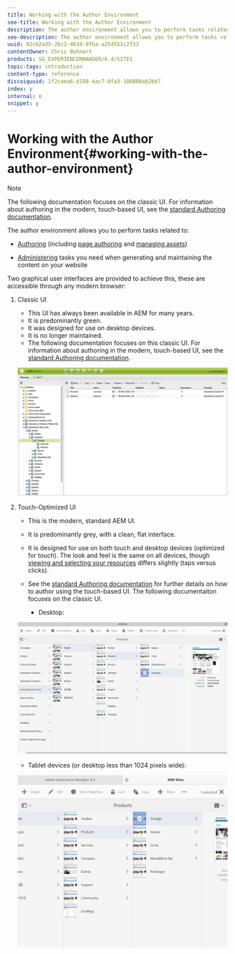 ```yaml
---
title: Working with the Author Environment
seo-title: Working with the Author Environment
description: The author environment allows you to perform tasks related to authoring (including page authoring and managing assets) and administering tasks you need when generating and maintaining the content on your website.
seo-description: The author environment allows you to perform tasks related to authoring (including page authoring and managing assets) and administering tasks you need when generating and maintaining the content on your website.
uuid: 92cb2a35-2bc2-4634-9fba-a254551c2f33
contentOwner: Chris Bohnert
products: SG_EXPERIENCEMANAGER/6.4/SITES
topic-tags: introduction
content-type: reference
discoiquuid: 1f2caea6-d198-4ac7-8fa3-186808ab2bb7
index: y
internal: n
snippet: y
---
```


# Working with the Author Environment{#working-with-the-author-environment}

>[!NOTE]
>
>The following documentation focuses on the classic UI. For information about authoring in the modern, touch-based UI, see the [standard Authoring documentation](../../../sites/authoring/using/author.md).

The author environment allows you to perform tasks related to:

* [Authoring](../../../sites/authoring/using/author.md) (including [page authoring](../../../sites/authoring/using/page-authoring.md) and [managing assets](/assets/using/author-assets))  

* [Administering](/sites/administering/using/administer) tasks you need when generating and maintaining the content on your website

Two graphical user interfaces are provided to achieve this, these are accessible through any modern browser:

1. Classic UI

    * This UI has always been available in AEM for many years.
    * It is predominantly green.
    * It was designed for use on desktop devices.
    * It is no longer maintained.
    * The following documentation focuses on this classic UI. For information about authoring in the modern, touch-based UI, see the [standard Authoring documentation](../../../sites/authoring/using/author.md).

   ![](assets/chlimage_1-157.png)

1. Touch-Optimized UI

    * This is the modern, standard AEM UI.
    * It is predominantly grey, with a clean, flat interface.
    * It is designed for use on both touch and desktop devices (optimized for touch). The look and feel is the same on all devices, though [viewing and selecting your resources](../../../sites/authoring/using/basic-handling.md#viewingandselectingyourresources) differs slightly (taps versus clicks).
    * See the [standard Authoring documentation](../../../sites/authoring/using/author.md) for further details on how to author using the touch-based UI. The following documentaiton focuses on the classic UI.

        * Desktop:

   ![](assets/chlimage_1-158.png)

    * Tablet devices (or desktop less than 1024 pixels wide):

   ![](assets/chlimage_1-10.jpeg)

